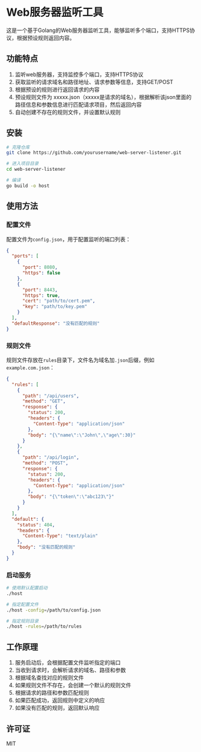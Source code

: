 # Web服务器监听工具

这是一个基于Golang的Web服务器监听工具，能够监听多个端口，支持HTTPS协议，根据预设规则返回内容。

## 功能特点

1. 监听web服务器，支持监控多个端口，支持HTTPS协议
2. 获取监听的请求域名和路径地址、请求参数等信息，支持GET/POST
3. 根据预设的规则进行返回请求的内容
4. 预设规则文件为 xxxxx.json（xxxxx是请求的域名），根据解析该json里面的路径信息和参数信息进行匹配请求项目，然后返回内容
5. 自动创建不存在的规则文件，并设置默认规则

## 安装

```bash
# 克隆仓库
git clone https://github.com/yourusername/web-server-listener.git

# 进入项目目录
cd web-server-listener

# 编译
go build -o host
```

## 使用方法

### 配置文件

配置文件为`config.json`，用于配置监听的端口列表：

```json
{
  "ports": [
    {
      "port": 8080,
      "https": false
    },
    {
      "port": 8443,
      "https": true,
      "cert": "path/to/cert.pem",
      "key": "path/to/key.pem"
    }
  ],
  "defaultResponse": "没有匹配的规则"
}
```

### 规则文件

规则文件存放在`rules`目录下，文件名为域名加`.json`后缀，例如`example.com.json`：

```json
{
  "rules": [
    {
      "path": "/api/users",
      "method": "GET",
      "response": {
        "status": 200,
        "headers": {
          "Content-Type": "application/json"
        },
        "body": "{\"name\":\"John\",\"age\":30}"
      }
    },
    {
      "path": "/api/login",
      "method": "POST",
      "response": {
        "status": 200,
        "headers": {
          "Content-Type": "application/json"
        },
        "body": "{\"token\":\"abc123\"}"
      }
    }
  ],
  "default": {
    "status": 404,
    "headers": {
      "Content-Type": "text/plain"
    },
    "body": "没有匹配的规则"
  }
}
```

### 启动服务

```bash
# 使用默认配置启动
./host

# 指定配置文件
./host -config=/path/to/config.json

# 指定规则目录
./host -rules=/path/to/rules
```

## 工作原理

1. 服务启动后，会根据配置文件监听指定的端口
2. 当收到请求时，会解析请求的域名、路径和参数
3. 根据域名查找对应的规则文件
4. 如果规则文件不存在，会创建一个默认的规则文件
5. 根据请求的路径和参数匹配规则
6. 如果匹配成功，返回规则中定义的响应
7. 如果没有匹配的规则，返回默认响应

## 许可证

MIT